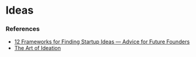 # Ideas

### References

- [12 Frameworks for Finding Startup Ideas — Advice for Future Founders](https://review.firstround.com/12-frameworks-for-finding-startup-ideas-advice-for-future-founders)
- [The Art of Ideation](https://www.gaganbiyani.com/blog/ideation-1)
